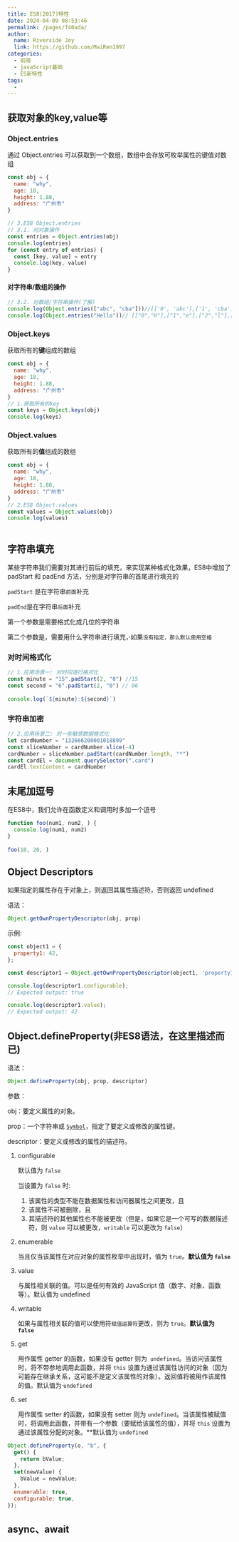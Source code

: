 ```yaml
---
title: ES8(2017)特性
date: 2024-04-09 08:53:46
permalink: /pages/f40ada/
author:
  name: Riverside Joy
  link: https://github.com/MaiRen1997
categories:
  - 前端
  - javaScript基础
  - ES新特性
tags:
  - 
---
```

## 获取对象的key,value等

### Object.entries

通过 Object.entries 可以获取到一个数组，数组中会存放可枚举属性的键值对数组

```js
const obj = {
  name: "why",
  age: 18,
  height: 1.88,
  address: "广州市"
}

// 3.ES8 Object.entries
// 3.1. 对对象操作
const entries = Object.entries(obj)
console.log(entries)
for (const entry of entries) {
  const [key, value] = entry
  console.log(key, value)
}
```

#### 对字符串/数组的操作

```js
// 3.2. 对数组/字符串操作(了解)
console.log(Object.entries(["abc", "cba"]))//[['0', 'abc'],['1', 'cba']]
console.log(Object.entries("Hello"))// [["0","H"],["1","e"],["2","l"],["3","l"],["4","o"]]
```

### Object.keys

获取所有的**键**组成的数组

```js
const obj = {
  name: "why",
  age: 18,
  height: 1.88,
  address: "广州市"
}
// 1.获取所有的key
const keys = Object.keys(obj)
console.log(keys)
```

### Object.values

获取所有的**值**组成的数组

```js
const obj = {
  name: "why",
  age: 18,
  height: 1.88,
  address: "广州市"
}
// 2.ES8 Object.values
const values = Object.values(obj)
console.log(values)
 
```

## 字符串填充

某些字符串我们需要对其进行前后的填充，来实现某种格式化效果，ES8中增加了 padStart 和 padEnd 方法，分别是对字符串的首尾进行填充的

`padStart` 是在字符串`前面`补充

`padEnd`是在字符串`后面`补充

第一个参数是需要格式化成几位的字符串

第二个参数是，需要用什么字符串进行填充，·如果`没有指定，那么默认使用空格`

### 对时间格式化

```js
// 1.应用场景一: 对时间进行格式化
const minute = "15".padStart(2, "0") //15
const second = "6".padStart(2, "0") // 06
 
console.log(`${minute}:${second}`)
```

### 字符串加密

```js
// 2.应用场景二: 对一些敏感数据格式化
let cardNumber = "132666200001018899"
const sliceNumber = cardNumber.slice(-4)
cardNumber = sliceNumber.padStart(cardNumber.length, "*")
const cardEl = document.querySelector(".card")
cardEl.textContent = cardNumber
```

## 末尾加逗号

在ES8中，我们允许在函数定义和调用时多加一个逗号

```js
function foo(num1, num2, ) {
  console.log(num1, num2)
}
 
foo(10, 20, )
```

## Object Descriptors

如果指定的属性存在于对象上，则返回其属性描述符，否则返回 undefined

语法：

```js
Object.getOwnPropertyDescriptor(obj, prop)
```

示例:

```js
const object1 = {
  property1: 42,
};

const descriptor1 = Object.getOwnPropertyDescriptor(object1, 'property1');

console.log(descriptor1.configurable);
// Expected output: true

console.log(descriptor1.value);
// Expected output: 42
```

## Object.defineProperty(非ES8语法，在这里描述而已)

语法：

```js
Object.defineProperty(obj, prop, descriptor)
```

参数：

obj：要定义属性的对象。

prop：一个字符串或 [`Symbol`](https://developer.mozilla.org/zh-CN/docs/Web/JavaScript/Reference/Global_Objects/Symbol)，指定了要定义或修改的属性键。

descriptor：要定义或修改的属性的描述符。

1. configurable

   默认值为 `false`

   当设置为 `false` 时:

   1. 该属性的类型不能在数据属性和访问器属性之间更改，且
   2. 该属性不可被删除，且
   3. 其描述符的其他属性也不能被更改（但是，如果它是一个可写的数据描述符，则 `value` 可以被更改，`writable` 可以更改为 `false`）

2. enumerable

   当且仅当该属性在对应对象的属性枚举中出现时，值为 `true`。**默认值为 `false`**

3. value

   与属性相关联的值。可以是任何有效的 JavaScript 值（数字、对象、函数等）。默认值为 undefined

4. writable

   如果与属性相关联的值可以使用符`赋值运算符`更改，则为 `true`。**默认值为 `false`**

5. get

   用作属性 getter 的函数，如果没有 getter 则为` undefined`。当访问该属性时，将不带参地调用此函数，并将 `this` 设置为通过该属性访问的对象（因为可能存在继承关系，这可能不是定义该属性的对象）。返回值将被用作该属性的值。默认值为·`undefined`

6. set

   用作属性 setter 的函数，如果没有 setter 则为 `undefined`。当该属性被赋值时，将调用此函数，并带有一个参数（要赋给该属性的值），并将 `this` 设置为通过该属性分配的对象。**默认值为 `undefined`

```js
Object.defineProperty(o, "b", {
  get() {
    return bValue;
  },
  set(newValue) {
    bValue = newValue;
  },
  enumerable: true,
  configurable: true,
});
```

## async、await
